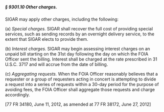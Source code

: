 ##### § 9301.10 Other charges. #####

SIGAR may apply other charges, including the following:

(a) *Special charges.* SIGAR shall recover the full cost of providing special services, such as sending records by an overnight delivery service, to the extent that SIGAR elects to provide them.

(b) *Interest charges.* SIGAR may begin assessing interest charges on an unpaid bill starting on the 31st day following the day on which the FOIA Officer sent the billing. Interest shall be charged at the rate prescribed in 31 U.S.C. 3717 and will accrue from the date of billing.

(c) *Aggregating requests.* When the FOIA Officer reasonably believes that a requester or a group of requesters acting in concert is attempting to divide a request into a series of requests within a 30-day period for the purpose of avoiding fees, the FOIA Officer shall aggregate those requests and charge accordingly.

[77 FR 34180, June 11, 2012, as amended at 77 FR 38172, June 27, 2012]
